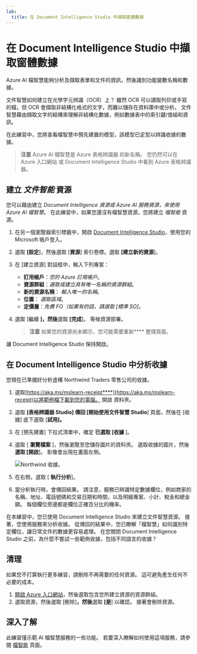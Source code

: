 ```yaml
---
lab:
  title: 在 Document Intelligence Studio 中擷取窗體數據
---
```


# 在 Document Intelligence Studio 中擷取窗體數據

Azure AI 檔智慧能夠分析及擷取表單和文件的資訊，然後識別功能變數名稱和數據。 

文件智慧如何建立在光學字元辨識（OCR）上？ 雖然 OCR 可以讀取列印或手寫的檔，但 OCR 會擷取非結構化格式的文字，而難以儲存在資料庫中或分析。 文件智慧藉由擷取文字的結構來理解非結構化數據，例如數據表中的索引鍵/值組和資訊。 

在此練習中，您將查看檔智慧中預先建置的模型，該模型已定型以辨識收據的數據。 

> **注意** Azure AI 檔智慧是 Azure 表格辨識器 的新名稱。 您仍然可以在 Azure 入口網站 或 Document Intelligence Studio 中看到 Azure 表格辨識器。

## 建立 *文件智能* 資源

您可以藉由建立 *Document Intelligence 資源或 *Azure AI 服務*資源，來使用 Azure AI 檔智慧*。 在此練習中，如果您還沒有檔智慧資源，您將建立 *檔智能* 資源。

1. 在另一個瀏覽器索引標籤中，開啟 [Document Intelligence Studio](https://formrecognizer.appliedai.azure.com/studio)，使用您的 Microsoft 帳戶登入。
1. 選取 **[設定**]，然後選取 [**資源**] 索引卷標。選取 **[建立新的資源**]。
1. 在 [建立資源] 對話框中，輸入下列專案：
    - **訂用帳戶**：*您的 Azure 訂用帳戶*。
    - **資源群組**：*選取或建立具有唯一名稱的資源群組*。
    - **新的資源名稱**： *輸入唯一的名稱*。
    - **位置**： *選取區域*。
    - **定價層**：*免費 FO（如果有的話，請選取 [標準 SO]。*
1. 選取 [繼續 **]，然後**選取 **[完成**]。 等候資源部署。

    >**注意** 如果您的資源尚未顯示，您可能需要重新**** 整理頁面。

讓 Document Intelligence Studio 保持開啟。

## 在 Document Intelligence Studio 中分析收據

您現在已準備好分析虛構 Northwind Traders 零售公司的收據。

1. 選取[https://aka.ms/mslearn-receipt****](https://aka.ms/mslearn-receipt)以將範例檔下載到您的電腦。 開啟  資料夾。 
1. 選取 **[表格辨識器 Studio] 傳回 **[開始使用文件智慧 Studio****] 頁面，然後在 [收據] 底下選取 [**試用]。**
1. 在 [預先建置] 下拉式清單中，確定 **已選取 [收據** ]。
1. 選取 [ **瀏覽檔案** ]，然後瀏覽至您儲存圖片的資料夾。 選取收據的圖片，然後 **選取 [開啟**]。 影像會出現在畫面左側。

    ![Northwind 收據。](media/document-intelligence/northwind-receipt.jpg)

1. 在右側，選取 [ **執行分析**]。
1. 當分析執行時，會傳回結果。 請注意，服務已辨識特定數據欄位，例如商家的名稱、地址、電話號碼和交易日期和時間，以及明細專案、小計、稅金和總金額。 每個欄位旁邊都是欄位正確百分比的機率。

在本練習中，您已使用 Document Intelligence Studio 來建立文件智慧資源。 接著，您使用服務來分析收據。 從傳回的結果中，您已瞭解「檔智慧」如何識別特定欄位，讓日常文件的數據更容易處理。 在您關閉 Document Intelligence Studio 之前，為什麼不嘗試一些範例收據，包括不同語言的收據？

## 清理

如果您不打算執行更多練習，請刪除不再需要的任何資源。 這可避免產生任何不必要的成本。

1. [開啟 Azure 入口網站]( https://portal.azure.com)，然後選取包含您所建立資源的資源群組。
1. 選取資源，然後選取 [刪除]**，然後**選取 **[是**] 以確認。 接著會刪除資源。

## 深入了解

此練習僅示範 AI 檔智慧服務的一些功能。 若要深入瞭解如何使用這項服務，請參閱 [檔智能](https://learn.microsoft.com/azure/ai-services/document-intelligence/overview?view=doc-intel-3.1.0) 頁面。
